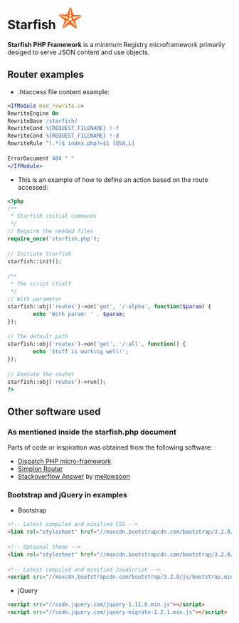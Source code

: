 

# Starfish ![Starfish PHP Framework](/storage/starfish-small.png "Starfish PHP Framework")

**Starfish PHP Framework** is a minimum Registry microframework primarily desiged to serve JSON content and use objects.

## Router examples

* .htaccess file content example:

```apache
<IfModule mod_rewrite.c>
RewriteEngine On
RewriteBase /starfish/
RewriteCond %{REQUEST_FILENAME} !-f
RewriteCond %{REQUEST_FILENAME} !-d
RewriteRule ^(.*)$ index.php?=$1 [QSA,L]

ErrorDocument 404 " "
</IfModule>
```

* This is an example of how to define an action based on the route accessed:

```php
<?php
/**
 * Starfish initial commands
 */
// Require the needed files
require_once('starfish.php');

// Initiate Starfish
starfish::init();

/**
 * The script itself
 */
// With parameter
starfish::obj('routes')->on('get', '/:alpha', function($param) {
        echo 'With param: ' . $param;
});

// The default path
starfish::obj('routes')->on('get', '/:all', function() {
        echo 'Stuff is working well!';
});

// Execute the router
starfish::obj('routes')->run();
?>
```

## Other software used

### As mentioned inside the starfish.php document

Parts of code or inspiration was obtained from the following software:

* [Dispatch PHP micro-framework](https://github.com/noodlehaus/dispatch)
* [Simplon Router](https://github.com/fightbulc/simplon_router)
* [Stackoverflow Answer](http://stackoverflow.com/questions/4000483/how-download-big-file-using-php-low-memory-usage) by [mellowsoon](http://stackoverflow.com/users/401019/mellowsoon)

### Bootstrap and jQuery in examples

* Bootstrap

```html
<!-- Latest compiled and minified CSS -->
<link rel="stylesheet" href="//maxcdn.bootstrapcdn.com/bootstrap/3.2.0/css/bootstrap.min.css">

<!-- Optional theme -->
<link rel="stylesheet" href="//maxcdn.bootstrapcdn.com/bootstrap/3.2.0/css/bootstrap-theme.min.css">

<!-- Latest compiled and minified JavaScript -->
<script src="//maxcdn.bootstrapcdn.com/bootstrap/3.2.0/js/bootstrap.min.js"></script>
```

* jQuery

```html
<script src="//code.jquery.com/jquery-1.11.0.min.js"></script>
<script src="//code.jquery.com/jquery-migrate-1.2.1.min.js"></script>
```